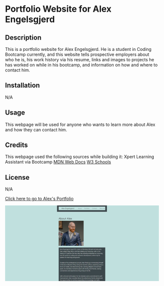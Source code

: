 # Portfolio Website for Alex Engelsgjerd

## Description

This is a portfolio website for Alex Engelsgjerd. He is a student in Coding Bootcamp currently, and this website tells prospective employers about who he is,
his work history via his resume, links and images to projects he has worked on while in his bootcamp, and information on 
how and where to contact him.


## Installation

N/A

## Usage

This webpage will be used for anyone who wants to learn more about Alex and how they can contact him.

## Credits

This webpage used the following sources while building it:
Xpert Learning Assistant via Bootcamp
[MDN Web Docs](https://developer.mozilla.org/en-US/)
[W3 Schools](https://www.w3schools.com/)

## License

N/A

[Click here to go to Alex's Portfolio](https://alex-engelsgjerd.netlify.app/)

![Portfolio Website](./src/assets/portfolio.png)